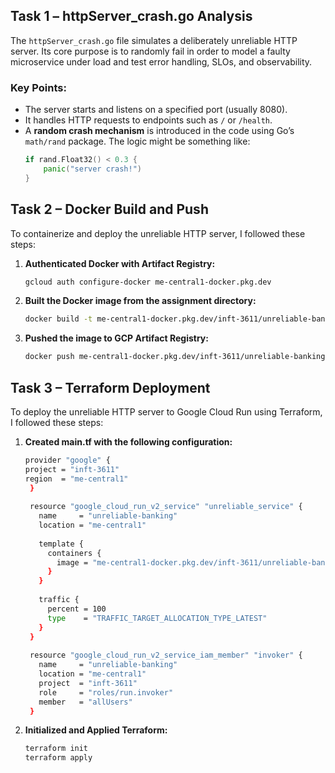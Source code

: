 ## Task 1 – httpServer_crash.go Analysis

The `httpServer_crash.go` file simulates a deliberately unreliable HTTP server. Its core purpose is to randomly fail in order to model a faulty microservice under load and test error handling, SLOs, and observability.

### Key Points:
- The server starts and listens on a specified port (usually 8080).
- It handles HTTP requests to endpoints such as `/` or `/health`.
- A **random crash mechanism** is introduced in the code using Go’s `math/rand` package. The logic might be something like:
  ```go
  if rand.Float32() < 0.3 {
      panic("server crash!")
  }

## Task 2 – Docker Build and Push

To containerize and deploy the unreliable HTTP server, I followed these steps:

1. **Authenticated Docker with Artifact Registry:**
   ```bash
   gcloud auth configure-docker me-central1-docker.pkg.dev

2. **Built the Docker image from the assignment directory:**
   ```bash
   docker build -t me-central1-docker.pkg.dev/inft-3611/unreliable-banking-image/atakhan-v1 .

3. **Pushed the image to GCP Artifact Registry:**
   ```bash
   docker push me-central1-docker.pkg.dev/inft-3611/unreliable-banking-image/atakhan-v1

## Task 3 – Terraform Deployment

To deploy the unreliable HTTP server to Google Cloud Run using Terraform, I followed these steps:

1. **Created main.tf with the following configuration:**
   ```bash
   provider "google" {
   project = "inft-3611"
   region  = "me-central1"
    }
    
    resource "google_cloud_run_v2_service" "unreliable_service" {
      name     = "unreliable-banking"
      location = "me-central1"
    
      template {
        containers {
          image = "me-central1-docker.pkg.dev/inft-3611/unreliable-banking-image/atakhan-v1"
        }
      }
    
      traffic {
        percent = 100
        type    = "TRAFFIC_TARGET_ALLOCATION_TYPE_LATEST"
      }
    }
    
    resource "google_cloud_run_v2_service_iam_member" "invoker" {
      name     = "unreliable-banking"
      location = "me-central1"
      project  = "inft-3611"
      role     = "roles/run.invoker"
      member   = "allUsers"
    }

2. **Initialized and Applied Terraform:**
   ```bash
   terraform init
   terraform apply
